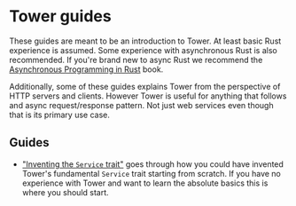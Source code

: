 # Tower guides

These guides are meant to be an introduction to Tower. At least basic Rust
experience is assumed. Some experience with asynchronous Rust is also
recommended. If you're brand new to async Rust we recommend the [Asynchronous
Programming in Rust][async-book] book.

Additionally, some of these guides explains Tower from the perspective of HTTP
servers and clients. However Tower is useful for anything that follows and async
request/response pattern. Not just web services even though that is its primary
use case.

## Guides

- ["Inventing the `Service` trait"][invent] goes through how you could have
  invented Tower's fundamental `Service` trait starting from scratch. If you
  have no experience with Tower and want to learn the absolute basics this is
  where you should start.

[async-book]: https://rust-lang.github.io/async-book/
[invent]: https://github.com/tower-rs/tower/blob/master/guides/inventing-service.md
